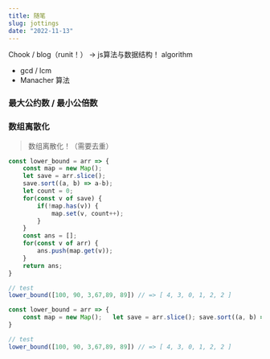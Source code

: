 ```yaml
---
title: 随笔
slug: jottings
date: "2022-11-13"
---
```


Chook / blog（runit！） -> js算法与数据结构！ algorithm
- gcd / lcm
- Manacher 算法

### 最大公约数 / 最小公倍数




### 数组离散化
> 数组离散化！（需要去重）

```js
const lower_bound = arr => {
    const map = new Map();
    let save = arr.slice();
    save.sort((a, b) => a-b);
    let count = 0;
    for(const v of save) {
        if(!map.has(v)) {
            map.set(v, count++);
        }
    }
    const ans = [];
    for(const v of arr) {
        ans.push(map.get(v));
    }
    return ans;
}

// test
lower_bound([100, 90, 3,67,89, 89]) // => [ 4, 3, 0, 1, 2, 2 ]
```



```js
const lower_bound = arr => {
    const map = new Map();   let save = arr.slice(); save.sort((a, b) => a-b);  let count = 0; for(const v of save) {   if(!map.has(v)) { }}const ans = []; for(const v of arr) {   ans.push(map.get(v));} return ans;
}

// test
lower_bound([100, 90, 3,67,89, 89]) // => [ 4, 3, 0, 1, 2, 2 ]
```
